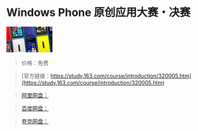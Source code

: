 # Windows Phone 原创应用大赛・决赛

![img](../../../assets/study163/free/2109373475569745427.png)

> 价格：免费

> [官方链接：https://study.163.com/course/introduction/320005.htm](https://study.163.com/course/introduction/320005.htm)

> [阿里网盘：]()

> [百度网盘：]()

> [夸克网盘：]()
